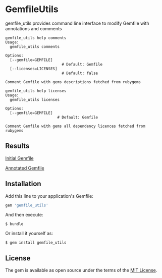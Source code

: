 # GemfileUtils

gemfile_utils provides command line interface to modify Gemfile with annotations and comments

```
gemfile_utils help comments
Usage:
  gemfile_utils comments

Options:
  [--gemfile=GEMFILE]
                         # Default: Gemfile
  [--licenses=LICENSES]
                         # Default: false

Comment Gemfile with gems descriptions fetched from rubygems
```


```
gemfile_utils help licenses
Usage:
  gemfile_utils licenses

Options:
  [--gemfile=GEMFILE]
                       # Default: Gemfile

Comment Gemfile with gems all dependency licences fetched from rubygems
```

## Results
[Initial Gemfile](https://github.com/Fivell/gemfile_utils/blob/master/spec/fixtures/initial/Gemfile)

[Annotated Gemfile](https://github.com/Fivell/gemfile_utils/blob/master/spec/fixtures/result/Gemfile)


## Installation

Add this line to your application's Gemfile:

```ruby
gem 'gemfile_utils'
```

And then execute:

    $ bundle

Or install it yourself as:

    $ gem install gemfile_utils

## License

The gem is available as open source under the terms of the [MIT License](http://opensource.org/licenses/MIT).

